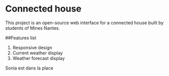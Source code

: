 # Connected house
This project is an open-source web interface for a connected house built by students of Mines Nantes.

##Features list
1. Responsive design
2. Current weather display
3. Weather forecast display


Sonia est dans la place
